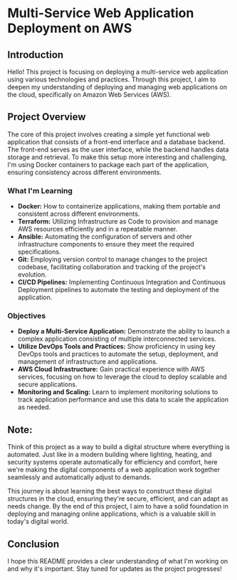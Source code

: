 # Multi-Service Web Application Deployment on AWS

## Introduction

Hello! This project is focusing on deploying a multi-service web application using various technologies and practices. Through this project, I aim to deepen my understanding of deploying and managing web applications on the cloud, specifically on Amazon Web Services (AWS).

## Project Overview

The core of this project involves creating a simple yet functional web application that consists of a front-end interface and a database backend. The front-end serves as the user interface, while the backend handles data storage and retrieval. To make this setup more interesting and challenging, I'm using Docker containers to package each part of the application, ensuring consistency across different environments.

### What I'm Learning

- **Docker:** How to containerize applications, making them portable and consistent across different environments.
- **Terraform:** Utilizing Infrastructure as Code to provision and manage AWS resources efficiently and in a repeatable manner.
- **Ansible:** Automating the configuration of servers and other infrastructure components to ensure they meet the required specifications.
- **Git:** Employing version control to manage changes to the project codebase, facilitating collaboration and tracking of the project's evolution.
- **CI/CD Pipelines:** Implementing Continuous Integration and Continuous Deployment pipelines to automate the testing and deployment of the application.

### Objectives

- **Deploy a Multi-Service Application:** Demonstrate the ability to launch a complex application consisting of multiple interconnected services.
- **Utilize DevOps Tools and Practices:** Show proficiency in using key DevOps tools and practices to automate the setup, deployment, and management of infrastructure and applications.
- **AWS Cloud Infrastructure:** Gain practical experience with AWS services, focusing on how to leverage the cloud to deploy scalable and secure applications.
- **Monitoring and Scaling:** Learn to implement monitoring solutions to track application performance and use this data to scale the application as needed.

## Note:

Think of this project as a way to build a digital structure where everything is automated. Just like in a modern building where lighting, heating, and security systems operate automatically for efficiency and comfort, here we're making the digital components of a web application work together seamlessly and automatically adjust to demands.

This journey is about learning the best ways to construct these digital structures in the cloud, ensuring they're secure, efficient, and can adapt as needs change. By the end of this project, I aim to have a solid foundation in deploying and managing online applications, which is a valuable skill in today's digital world.

## Conclusion

I hope this README provides a clear understanding of what I'm working on and why it's important. Stay tuned for updates as the project progresses!
